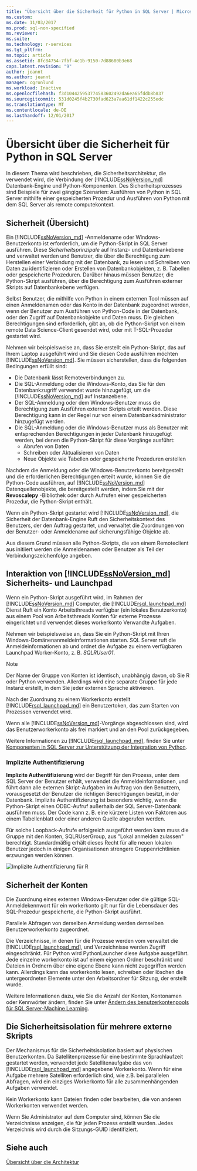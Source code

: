 ```yaml
---
title: "Übersicht über die Sicherheit für Python in SQL Server | Microsoft Docs"
ms.custom: 
ms.date: 11/03/2017
ms.prod: sql-non-specified
ms.reviewer: 
ms.suite: 
ms.technology: r-services
ms.tgt_pltfrm: 
ms.topic: article
ms.assetid: 8fc84754-7fbf-4c1b-9150-7d88680b3e68
caps.latest.revision: "9"
author: jeannt
ms.author: jeannt
manager: cgronlund
ms.workload: Inactive
ms.openlocfilehash: f3d104425953774583602492da6ea65fddb8b837
ms.sourcegitcommit: 531d0245f4b2730fad623a7aa61df1422c255edc
ms.translationtype: MT
ms.contentlocale: de-DE
ms.lasthandoff: 12/01/2017
---
```

# <a name="security-overview-for-python-in-sql-server"></a>Übersicht über die Sicherheit für Python in SQL Server

In diesem Thema wird beschrieben, die Sicherheitsarchitektur, die verwendet wird, die Verbindung der [!INCLUDE[ssNoVersion_md](../../includes/ssnoversion-md.md)] Datenbank-Engine und Python-Komponenten. Des Sicherheitsprozesses sind Beispiele für zwei gängige Szenarien: Ausführen von Python in SQL Server mithilfe einer gespeicherten Prozedur und Ausführen von Python mit dem SQL Server als remote computekontext.

## <a name="security-overview"></a>Sicherheit (Übersicht)

Ein [!INCLUDE[ssNoVersion_md](../../includes/ssnoversion-md.md)] -Anmeldename oder Windows-Benutzerkonto ist erforderlich, um die Python-Skript in SQL Server ausführen. Diese *Sicherheitsprinzipale* auf Instanz- und Datenbankebene und verwaltet werden und Benutzer, die über die Berechtigung zum Herstellen einer Verbindung mit der Datenbank, zu lesen und Schreiben von Daten zu identifizieren oder Erstellen von Datenbankobjekten, z. B. Tabellen oder gespeicherte Prozeduren. Darüber hinaus müssen Benutzer, die Python-Skript ausführen, über die Berechtigung zum Ausführen externer Skripts auf Datenbankebene verfügen.

Selbst Benutzer, die mithilfe von Python in einem externen Tool müssen auf einen Anmeldenamen oder das Konto in der Datenbank zugeordnet werden, wenn der Benutzer zum Ausführen von Python-Code in der Datenbank, oder den Zugriff auf Datenbankobjekte und Daten muss. Die gleichen Berechtigungen sind erforderlich, gibt an, ob die Python-Skript von einem remote Data Science-Client gesendet wird, oder mit T-SQL-Prozedur gestartet wird.

Nehmen wir beispielsweise an, dass Sie erstellt ein Python-Skript, das auf Ihrem Laptop ausgeführt wird und Sie diesen Code ausführen möchten [!INCLUDE[ssNoVersion_md](../../includes/ssnoversion-md.md)]. Sie müssen sicherstellen, dass die folgenden Bedingungen erfüllt sind:

+ Die Datenbank lässt Remoteverbindungen zu.
+ Die SQL-Anmeldung oder die Windows-Konto, das Sie für den Datenbankzugriff verwendet wurde hinzugefügt, um die [!INCLUDE[ssNoVersion_md](../../includes/ssnoversion-md.md)] auf Instanzebene.
+ Der SQL-Anmeldung oder dem Windows-Benutzer muss die Berechtigung zum Ausführen externer Skripts erteilt werden. Diese Berechtigung kann in der Regel nur von einem Datenbankadministrator hinzugefügt werden.
+ Die SQL-Anmeldung oder die Windows-Benutzer muss als Benutzer mit entsprechenden Berechtigungen in jeder Datenbank hinzugefügt werden, bei denen die Python-Skript für diese Vorgänge ausführt:
    + Abrufen von Daten
    + Schreiben oder Aktualisieren von Daten
    + Neue Objekte wie Tabellen oder gespeicherte Prozeduren erstellen

Nachdem die Anmeldung oder die Windows-Benutzerkonto bereitgestellt und die erforderlichen Berechtigungen erteilt wurde, können Sie die Python-Code ausführen, auf [!INCLUDE[ssNoVersion_md](../../includes/ssnoversion-md.md)] Datenquellenobjekte, die bereitgestellt werden, indem Sie mit der **Revoscalepy** -Bibliothek oder durch Aufrufen einer gespeicherten Prozedur, die Python-Skript enthält.

Wenn ein Python-Skript gestartet wird [!INCLUDE[ssNoVersion_md](../../includes/ssnoversion-md.md)], die Sicherheit der Datenbank-Engine Ruft den Sicherheitskontext des Benutzers, der den Auftrag gestartet, und verwaltet die Zuordnungen von der Benutzer- oder Anmeldename auf sicherungsfähige Objekte ab.

Aus diesem Grund müssen alle Python-Skripts, die von einem Remoteclient aus initiiert werden die Anmeldenamen oder Benutzer als Teil der Verbindungszeichenfolge angeben.

## <a name="interaction-of-includessnoversionmdincludesssnoversion-mdmd-security-and-launchpad-security"></a>Interaktion von [!INCLUDE[ssNoVersion_md](../../includes/ssnoversion-md.md)] Sicherheits- und Launchpad

Wenn ein Python-Skript ausgeführt wird, im Rahmen der [!INCLUDE[ssNoVersion_md](../../includes/ssnoversion-md.md)] Computer, die [!INCLUDE[rsql_launchpad_md](../../includes/rsql-launchpad-md.md)] Dienst Ruft ein Konto Arbeitsthreads verfügbar (ein lokales Benutzerkonto) aus einem Pool von Arbeitsthreads Konten für externe Prozesse eingerichtet und verwendet dieses workerkonto Verwandte Aufgaben.

Nehmen wir beispielsweise an, dass Sie ein Python-Skript mit Ihren Windows-Domänenanmeldeinformationen starten. SQL Server ruft die Anmeldeinformationen ab und ordnet die Aufgabe zu einem verfügbaren Launchpad Worker-Konto, z. B. *SQLRUser01*.

> [!NOTE]
> Der Name der Gruppe von Konten ist identisch, unabhängig davon, ob Sie R oder Python verwenden. Allerdings wird eine separate Gruppe für jede Instanz erstellt, in dem Sie jeder externen Sprache aktivieren.

Nach der Zuordnung zu einem Workerkonto erstellt [!INCLUDE[rsql_launchpad_md](../../includes/rsql-launchpad-md.md)] ein Benutzertoken, das zum Starten von Prozessen verwendet wird. 

Wenn alle [!INCLUDE[ssNoVersion_md](../../includes/ssnoversion-md.md)]-Vorgänge abgeschlossen sind, wird das Benutzerworkerkonto als frei markiert und an den Pool zurückgegeben.

Weitere Informationen zu [!INCLUDE[rsql_launchpad_md](../../includes/rsql-launchpad-md.md)], finden Sie unter [Komponenten in SQL Server zur Unterstützung der Integration von Python](../../advanced-analytics/python/new-components-in-sql-server-to-support-python-integration.md).

### <a name="implied-authentication"></a>Implizite Authentifizierung

**Implizite Authentifizierung** wird der Begriff für den Prozess, unter dem SQL Server der Benutzer erhält, verwendet die Anmeldeinformationen, und führt dann alle externen Skript-Aufgaben im Auftrag von den Benutzern, vorausgesetzt der Benutzer die richtigen Berechtigungen besitzt, in der Datenbank. Implizite Authentifizierung ist besonders wichtig, wenn die Python-Skript einen ODBC-Aufruf außerhalb der SQL Server-Datenbank ausführen muss. Der Code kann z. B. eine kürzere Listen von Faktoren aus einem Tabellenblatt oder einer anderen Quelle abgerufen werden.

Für solche Loopback-Aufrufe erfolgreich ausgeführt werden kann muss die Gruppe mit den Konten, SQLRUserGroup, aus "Lokal anmelden zulassen" berechtigt. Standardmäßig erhält dieses Recht für alle neuen lokalen Benutzer jedoch in einigen Organisationen strengere Gruppenrichtlinien erzwungen werden können.

![Implizite Authentifizierung für R](media/implied-auth-python2.png)

## <a name="security-of-worker-accounts"></a>Sicherheit der Konten

Die Zuordnung eines externen Windows-Benutzer oder die gültige SQL-Anmeldekennwort für ein workerkonto gilt nur für die Lebensdauer des SQL-Prozedur gespeicherte, die Python-Skript ausführt.

Parallele Abfragen von derselben Anmeldung werden demselben Benutzerworkerkonto zugeordnet.

Die Verzeichnisse, in denen für die Prozesse werden vom verwaltet die [!INCLUDE[rsql_launchpad_md](../../includes/rsql-launchpad-md.md)], und Verzeichnisse werden Zugriff eingeschränkt. Für Python wird PythonLauncher diese Aufgabe ausgeführt. Jede einzelne workerkonto ist auf einem eigenen Ordner beschränkt und Dateien in Ordnern über eine eigene Ebene kann nicht zugegriffen werden kann. Allerdings kann das workerkonto lesen, schreiben oder löschen die untergeordneten Elemente unter den Arbeitsordner für Sitzung, der erstellt wurde.

Weitere Informationen dazu, wie Sie die Anzahl der Konten, Kontonamen oder Kennwörter ändern, finden Sie unter [Ändern des benutzerkontenpools für SQL Server-Machine Learning](../../advanced-analytics/r/modify-the-user-account-pool-for-sql-server-r-services.md).


## <a name="security-isolation-for-multiple-external-scripts"></a>Die Sicherheitsisolation für mehrere externe Skripts

Der Mechanismus für die Sicherheitsisolation basiert auf physischen Benutzerkonten. Da Satellitenprozesse für eine bestimmte Sprachlaufzeit gestartet werden, verwendet jede Satellitenaufgabe das von [!INCLUDE[rsql_launchpad_md](../../includes/rsql-launchpad-md.md)] angegebene Workerkonto. Wenn für eine Aufgabe mehrere Satelliten erforderlich sind, wie z.B. bei parallelen Abfragen, wird ein einziges Workerkonto für alle zusammenhängenden Aufgaben verwendet.

Kein Workerkonto kann Dateien finden oder bearbeiten, die von anderen Workerkonten verwendet werden.

Wenn Sie Administrator auf dem Computer sind, können Sie die Verzeichnisse anzeigen, die für jeden Prozess erstellt wurden. Jedes Verzeichnis wird durch die Sitzungs-GUID identifiziert.

## <a name="see-also"></a>Siehe auch

[Übersicht über die Architektur](../../advanced-analytics/python/architecture-overview-sql-server-python.md)
